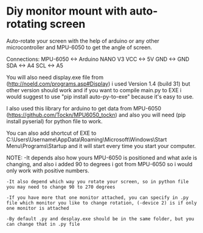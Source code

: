 # Diy monitor mount with auto-rotating screen

Auto-rotate your screen with the help of arduino or any other microcontroller and MPU-6050 to get the angle of screen.

Connections:
MPU-6050 <-> Arduino NANO V3
VCC <-> 5V
GND <-> GND
SDA <-> A4
SCL <-> A5

You will also need display.exe file from (http://noeld.com/programs.asp#Display) i used Version 1.4 (build 31) but other version should work and if you want to compile main.py to EXE i would suggest to use "pip install auto-py-to-exe" because it's easy to use.

I also used this library for arduino to get data from MPU-6050 (https://github.com/Tockn/MPU6050_tockn) and also you will need (pip install pyserial) for python file to work.

You can also add shortcut of EXE to C:\Users\Username\AppData\Roaming\Microsoft\Windows\Start Menu\Programs\Startup and it will start every time you start your computer. 

NOTE: 
	-It depends also how yours MPU-6050 is positioned and what axle is changing, and also i added 90 to degrees i got from MPU-6050 so i would only work with positive numbers.
	
	-It also depend which way you rotate your screen, so in python file you may need to change 90 to 270 degrees
	
	-If you have more that one monitor attached, you can specify in .py file which monitor you like to change rotation, (-device 2) is if only one monitor is attached

	-By default .py and desplay.exe should be in the same folder, but you can change that in .py file
